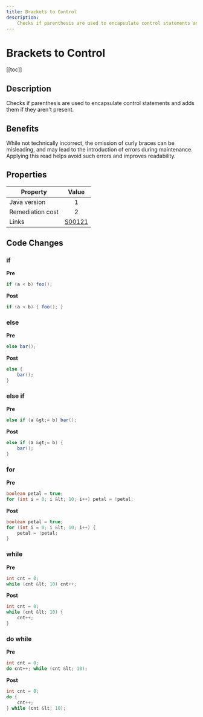 ```yaml
---
title: Brackets to Control
description:
    Checks if parenthesis are used to encapsulate control statements and adds them if they aren't present.
---
```



# Brackets to Control

[[toc]]

## Description

Checks if parenthesis are used to encapsulate control statements and adds them if they aren't present.

## Benefits

While not technically incorrect, the omission of curly braces can be misleading, and may lead to the introduction of errors during maintenance. Applying this read helps avoid such errors and improves readability.

## Properties

| Property      | Value |
| ------------- |:-------------:|
| Java version      | 1 |
| Remediation cost      | 2 |
| Links | [S00121](https://sonarcloud.io/organizations/default/rules#rule_key=squid%3AS00121) |

## Code Changes

### if

__Pre__

``` java
if (a < b) foo();
```

__Post__

``` java
if (a < b) { foo(); }
```

### else

__Pre__

``` java
else bar();
```
__Post__ 

``` java
else {
    bar();
}
```
### else if

__Pre__

``` java
else if (a &gt;= b) bar();
```
__Post__ 

``` java
else if (a &gt;= b) {
    bar();
}
```

### for

__Pre__
``` java
boolean petal = true;
for (int i = 0; i &lt; 10; i++) petal = !petal;
```
__Post__
``` java
boolean petal = true;
for (int i = 0; i &lt; 10; i++) {
    petal = !petal;
}
```

### while

__Pre__
``` java
int cnt = 0;
while (cnt &lt; 10) cnt++;
```
__Post__
``` java
int cnt = 0;
while (cnt &lt; 10) {
    cnt++;
}
```
### do while

__Pre__
``` java
int cnt = 0;
do cnt++; while (cnt &lt; 10);
```
__Post__
``` java
int cnt = 0;
do {
    cnt++; 
} while (cnt &lt; 10);
```
